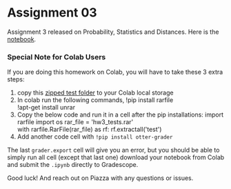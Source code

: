 # Assignment 03

Assignment 3 released on Probability, Statistics and Distances.
Here is the [notebook](./assignment3.ipynb).

### Special Note for Colab Users

If you are doing this homework on Colab, you will have to take these 3 extra steps:

1. copy this [zipped test folder](./hw3_tests.rar)
   to your Colab local storage<br>
2. In colab run the following commands,
   !pip install rarfile<br>
   !apt-get install unrar<br>
3. Copy the below code and run it in a cell after the pip installations:
   import rarfile
   import os
   rar_file = 'hw3_tests.rar'  
   with rarfile.RarFile(rar_file) as rf:
   rf.extractall('test')<br>
5. Add another code cell with `!pip install otter-grader`

The last `grader.export` cell will give you an error, but you should be able to
simply run all cell (except that last one) download your notebook from Colab
and submit the `.ipynb` directly to Gradescope.

Good luck! And reach out on Piazza with any questions or issues.

